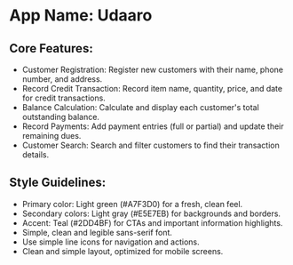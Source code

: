 # **App Name**: Udaaro

## Core Features:

- Customer Registration: Register new customers with their name, phone number, and address.
- Record Credit Transaction: Record item name, quantity, price, and date for credit transactions.
- Balance Calculation: Calculate and display each customer's total outstanding balance.
- Record Payments: Add payment entries (full or partial) and update their remaining dues.
- Customer Search: Search and filter customers to find their transaction details.

## Style Guidelines:

- Primary color: Light green (#A7F3D0) for a fresh, clean feel.
- Secondary colors: Light gray (#E5E7EB) for backgrounds and borders.
- Accent: Teal (#2DD4BF) for CTAs and important information highlights.
- Simple, clean and legible sans-serif font.
- Use simple line icons for navigation and actions.
- Clean and simple layout, optimized for mobile screens.
